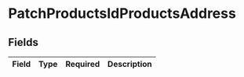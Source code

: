# PatchProductsIdProductsAddress


## Fields

| Field       | Type        | Required    | Description |
| ----------- | ----------- | ----------- | ----------- |